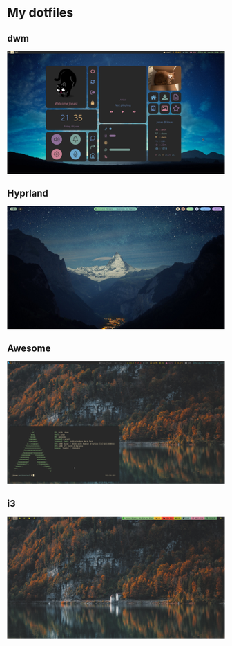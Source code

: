 # My dotfiles

## dwm

![dwm](./Screenshots/dwm.png?raw=true "dwm")


## Hyprland

![Hyprland](./Screenshots/hyprland.png?raw=true "Hyprland")

## Awesome

![Awesome](./Screenshots/awesome/awesomewm.png?raw=true "Awesome")

## i3

![i3](./Screenshots/i3/i3_new_2.png?raw=true "i3")
